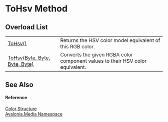 # ToHsv Method


## Overload List
<table>
<tr>
<td><a href="M_Avalonia_Media_Color_ToHsv">ToHsv()</a></td>
<td>Returns the HSV color model equivalent of this RGB color.</td>
</tr>
<tr>
<td><a href="M_Avalonia_Media_Color_ToHsv_1">ToHsv(Byte, Byte, Byte, Byte)</a></td>
<td>Converts the given RGBA color component values to their HSV color equivalent.</td>
</tr>
</table>

## See Also


#### Reference
<a href="T_Avalonia_Media_Color">Color Structure</a>  
<a href="N_Avalonia_Media">Avalonia.Media Namespace</a>  
